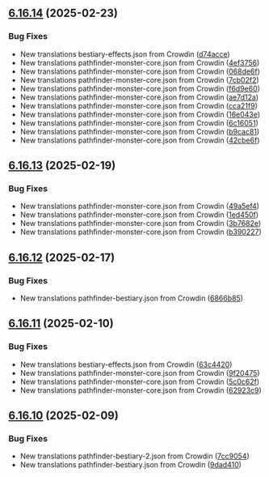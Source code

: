 ## [6.16.14](https://github.com/allnnde/pf2e-esp-translation/compare/v6.16.13...v6.16.14) (2025-02-23)


### Bug Fixes

* New translations bestiary-effects.json from Crowdin ([d74acce](https://github.com/allnnde/pf2e-esp-translation/commit/d74acceba8694f7d291ed6ec6d2cb3978e9f5c17))
* New translations pathfinder-monster-core.json from Crowdin ([4ef3756](https://github.com/allnnde/pf2e-esp-translation/commit/4ef37562260e7ab0245b12167d57d0cc0f5330f4))
* New translations pathfinder-monster-core.json from Crowdin ([068de6f](https://github.com/allnnde/pf2e-esp-translation/commit/068de6f1a6d63d2fc6f2b106d4c5a5108cb7e4a5))
* New translations pathfinder-monster-core.json from Crowdin ([7cb02f2](https://github.com/allnnde/pf2e-esp-translation/commit/7cb02f20f20a1e82ee04ff02a1cd1751c8baac89))
* New translations pathfinder-monster-core.json from Crowdin ([f6d9e60](https://github.com/allnnde/pf2e-esp-translation/commit/f6d9e60cfd82f56a9bacc06573ff4d05f1c33659))
* New translations pathfinder-monster-core.json from Crowdin ([ae7d12a](https://github.com/allnnde/pf2e-esp-translation/commit/ae7d12aedd4a07f6b8302f6284b3d20267d135fc))
* New translations pathfinder-monster-core.json from Crowdin ([cca21f9](https://github.com/allnnde/pf2e-esp-translation/commit/cca21f9b85eba6a52a678f884b19ef788943ff49))
* New translations pathfinder-monster-core.json from Crowdin ([16e043e](https://github.com/allnnde/pf2e-esp-translation/commit/16e043ed683be0be19f3fcbb3313b65a64bbfeb8))
* New translations pathfinder-monster-core.json from Crowdin ([6c16051](https://github.com/allnnde/pf2e-esp-translation/commit/6c16051ce1bb085b93855bc865ea64aae02c8db7))
* New translations pathfinder-monster-core.json from Crowdin ([b9cac81](https://github.com/allnnde/pf2e-esp-translation/commit/b9cac8172b66fcbfc89f8d49c2f0e1d849293822))
* New translations pathfinder-monster-core.json from Crowdin ([42cbe6f](https://github.com/allnnde/pf2e-esp-translation/commit/42cbe6f00e69eee4527fd7550246cd97c777d888))



## [6.16.13](https://github.com/allnnde/pf2e-esp-translation/compare/v6.16.12...v6.16.13) (2025-02-19)


### Bug Fixes

* New translations pathfinder-monster-core.json from Crowdin ([49a5ef4](https://github.com/allnnde/pf2e-esp-translation/commit/49a5ef4182937992fa78faa81215a30700efd151))
* New translations pathfinder-monster-core.json from Crowdin ([1ed450f](https://github.com/allnnde/pf2e-esp-translation/commit/1ed450f2a273c4b71738da468294ad3f7827f4b2))
* New translations pathfinder-monster-core.json from Crowdin ([3b7682e](https://github.com/allnnde/pf2e-esp-translation/commit/3b7682ead8a1606a960f86869d1fb1ba5887cd79))
* New translations pathfinder-monster-core.json from Crowdin ([b390227](https://github.com/allnnde/pf2e-esp-translation/commit/b3902279667ff093602dcde507448fa4dd2ade74))



## [6.16.12](https://github.com/allnnde/pf2e-esp-translation/compare/v6.16.11...v6.16.12) (2025-02-17)


### Bug Fixes

* New translations pathfinder-bestiary.json from Crowdin ([6866b85](https://github.com/allnnde/pf2e-esp-translation/commit/6866b8547ba54e626e85770f03ea37951ef3778b))



## [6.16.11](https://github.com/allnnde/pf2e-esp-translation/compare/v6.16.10...v6.16.11) (2025-02-10)


### Bug Fixes

* New translations bestiary-effects.json from Crowdin ([63c4420](https://github.com/allnnde/pf2e-esp-translation/commit/63c44208e8dc601df4d7ee264373e12122f00898))
* New translations pathfinder-monster-core.json from Crowdin ([9f20475](https://github.com/allnnde/pf2e-esp-translation/commit/9f20475978c01d456cad88704bb11f560ac9be8f))
* New translations pathfinder-monster-core.json from Crowdin ([5c0c62f](https://github.com/allnnde/pf2e-esp-translation/commit/5c0c62fc7f884edf9bef36d04f543fc10515aa2a))
* New translations pathfinder-monster-core.json from Crowdin ([62923c9](https://github.com/allnnde/pf2e-esp-translation/commit/62923c945b0a692fbcd1dae90d269881e297a3c7))



## [6.16.10](https://github.com/allnnde/pf2e-esp-translation/compare/v6.16.9...v6.16.10) (2025-02-09)


### Bug Fixes

* New translations pathfinder-bestiary-2.json from Crowdin ([7cc9054](https://github.com/allnnde/pf2e-esp-translation/commit/7cc90544cca028a9d0a7b574e0a14bcdb7a7712a))
* New translations pathfinder-bestiary.json from Crowdin ([9dad410](https://github.com/allnnde/pf2e-esp-translation/commit/9dad410e44fbde102cfcc04b9b319b5303ae9aee))



